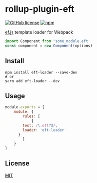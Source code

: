 # rollup-plugin-eft
[![GitHub license](https://img.shields.io/badge/license-MIT-blue.svg?style=flat-square)](https://raw.githubusercontent.com/TheNeuronProject/eft-loader/master/LICENSE) [![npm](https://img.shields.io/npm/dt/eft-loader.svg?style=flat-square)](https://www.npmjs.com/package/eft-loader)

[ef.js](https://github.com/TheNeuronProject/ef.js) template loader for Webpack


``` javascript
import Component from 'some_module.eft'
const component = new Component(options)
```

## Install
``` shell
npm install eft-loader --save-dev
# or
yarn add eft-loader --dev
```

## Usage
``` javascript
module.exports = {
	module: {
		rules: [
			{
        test: /\.eft?$/,
        loader: 'eft-loader'
      }
		]
	}
}
```

## License
[MIT](http://cos.mit-license.org/)
